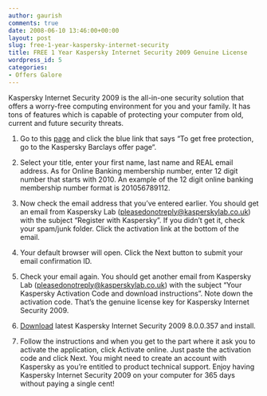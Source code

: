 ```yaml
---
author: gaurish
comments: true
date: 2008-06-10 13:46:00+00:00
layout: post
slug: free-1-year-kaspersky-internet-security
title: FREE 1 Year Kaspersky Internet Security 2009 Genuine License
wordpress_id: 5
categories:
- Offers Galore
---
```


Kaspersky Internet Security 2009 is the all-in-one security solution that offers a worry-free computing environment for you and your family. It has tons of features which is capable of protecting your computer from old, current and future security threats.  
  
1. Go to this [page](http://www.personal.barclays.co.uk/BRC1/jsp/brccontrol?site=pfs&task=homefreegroup&value=10123) and click the blue link that says “To get free protection, go to the Kaspersky Barclays offer page“.  
  
  
2. Select your title, enter your first name, last name and REAL email address. As for Online Banking membership number, enter 12 digit number that starts with 2010. An example of the 12 digit online banking membership number format is 201056789112.  
  
  
3. Now check the email address that you’ve entered earlier. You should get an email from Kaspersky Lab (pleasedonotreply@kasperskylab.co.uk) with the subject “Register with Kaspersky”. If you didn’t get it, check your spam/junk folder. Click the activation link at the bottom of the email.  
  
4. Your default browser will open. Click the Next button to submit your email confirmation ID.  
  
  
5. Check your email again. You should get another email from Kaspersky Lab (pleasedonotreply@kasperskylab.co.uk) with the subject “Your Kaspersky Activation Code and download instructions”. Note down the activation code. That’s the genuine license key for Kaspersky Internet Security 2009.  
  
6. [Download](http://dnl-us5.kaspersky-labs.com/products/english/homeuser/kis2009/kis8.0.0.357en.exe) latest Kaspersky Internet Security 2009 8.0.0.357 and install.  
  
7. Follow the instructions and when you get to the part where it ask you to activate the application, click Activate online. Just paste the activation code and click Next. You might need to create an account with Kaspersky as you’re entitled to product technical support. Enjoy having Kaspersky Internet Security 2009 on your computer for 365 days without paying a single cent!
